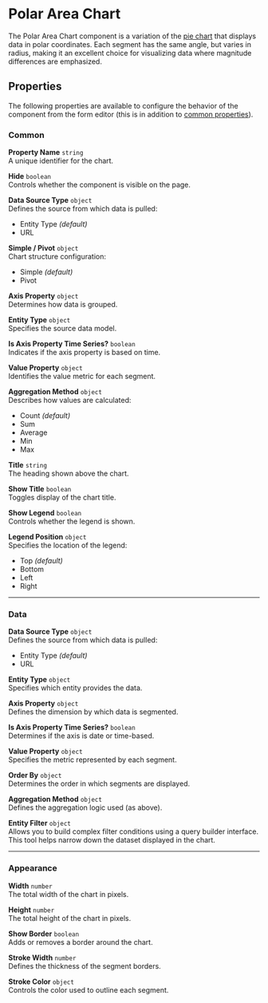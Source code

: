 # Polar Area Chart

The Polar Area Chart component is a variation of the [pie chart](/front-end-basics/form-components/data-display/Charts/pie-chart.md) that displays data in polar coordinates. Each segment has the same angle, but varies in radius, making it an excellent choice for visualizing data where magnitude differences are emphasized. 

<!-- ![image](images/chart/image-1.png)   -->

## Properties

The following properties are available to configure the behavior of the component from the form editor (this is in addition to [common properties](/docs/front-end-basics/form-components/common-component-properties)).

### Common

**Property Name** `string`  
A unique identifier for the chart.

**Hide** `boolean`  
Controls whether the component is visible on the page.

**Data Source Type** `object`  
Defines the source from which data is pulled:
- Entity Type *(default)*
- URL

**Simple / Pivot** `object`  
Chart structure configuration:
- Simple *(default)*
- Pivot

**Axis Property** `object`  
Determines how data is grouped.

**Entity Type** `object`  
Specifies the source data model.

**Is Axis Property Time Series?** `boolean`  
Indicates if the axis property is based on time.

**Value Property** `object`  
Identifies the value metric for each segment.

**Aggregation Method** `object`  
Describes how values are calculated:
- Count *(default)*
- Sum
- Average
- Min
- Max

**Title** `string`  
The heading shown above the chart.

**Show Title** `boolean`  
Toggles display of the chart title.

**Show Legend** `boolean`  
Controls whether the legend is shown.

**Legend Position** `object`  
Specifies the location of the legend:
- Top *(default)*
- Bottom
- Left
- Right

___

### Data
**Data Source Type** `object`  
Defines the source from which data is pulled:
- Entity Type *(default)*
- URL

**Entity Type** `object`  
Specifies which entity provides the data.

**Axis Property** `object`  
Defines the dimension by which data is segmented.

**Is Axis Property Time Series?** `boolean`  
Determines if the axis is date or time-based.

**Value Property** `object`  
Specifies the metric represented by each segment.

**Order By** `object`  
Determines the order in which segments are displayed.

**Aggregation Method** `object`  
Defines the aggregation logic used (as above).

**Entity Filter** `object`  
Allows you to build complex filter conditions using a query builder interface. This tool helps narrow down the dataset displayed in the chart.

___

### Appearance
**Width** `number`  
The total width of the chart in pixels.

**Height** `number`  
The total height of the chart in pixels.

**Show Border** `boolean`  
Adds or removes a border around the chart.

**Stroke Width** `number`  
Defines the thickness of the segment borders.

**Stroke Color** `object`  
Controls the color used to outline each segment.

